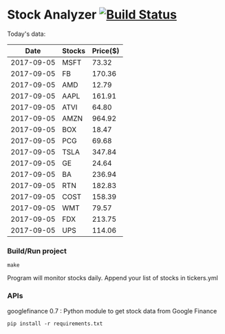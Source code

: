 # Stock Analyzer [![Build Status](https://travis-ci.org/ogoyal/StockAnalyzer.svg?branch=master)](https://travis-ci.org/ogoyal/StockAnalyzer)

Today's data:

| Date| Stocks| Price($) | 
| --- | --- | ---  | 
| 2017-09-05| MSFT| 73.32 | 
| 2017-09-05| FB| 170.36 | 
| 2017-09-05| AMD| 12.79 | 
| 2017-09-05| AAPL| 161.91 | 
| 2017-09-05| ATVI| 64.80 | 
| 2017-09-05| AMZN| 964.92 | 
| 2017-09-05| BOX| 18.47 | 
| 2017-09-05| PCG| 69.68 | 
| 2017-09-05| TSLA| 347.84 | 
| 2017-09-05| GE| 24.64 | 
| 2017-09-05| BA| 236.94 | 
| 2017-09-05| RTN| 182.83 | 
| 2017-09-05| COST| 158.39 | 
| 2017-09-05| WMT| 79.57 | 
| 2017-09-05| FDX| 213.75 | 
| 2017-09-05| UPS| 114.06 | 

### Build/Run project

```
make
```

Program will monitor stocks daily. Append your list of stocks in tickers.yml

### APIs
googlefinance 0.7 : Python module to get stock data from Google Finance

```
pip install -r requirements.txt
```

